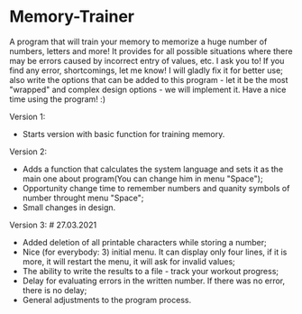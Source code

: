 # Memory-Trainer

A program that will train your memory to memorize a huge number of numbers, letters and more! It provides for all possible situations where there may be errors caused by incorrect entry of values, etc. I ask you to! If you find any error, shortcomings, let me know! I will gladly fix it for better use; also write the options that can be added to this program - let it be the most "wrapped" and complex design options - we will implement it. Have a nice time using the program! :)

Version 1:
- Starts version with basic function for training memory.

Version 2:
- Adds a function that calculates the system language and sets it as the main one about program(You can change him in menu "Space");
- Opportunity change time to remember numbers and quanity symbols of number throught menu "Space";
- Small changes in design.

Version 3: # 27.03.2021
- Added deletion of all printable characters while storing a number;
- Nice (for everybody: 3) initial menu. It can display only four lines, if it is more, it will restart the menu, it will ask for invalid values;
- The ability to write the results to a file - track your workout progress;
- Delay for evaluating errors in the written number. If there was no error, there is no delay;
- General adjustments to the program process.
